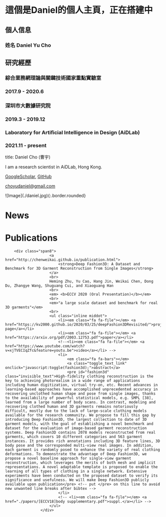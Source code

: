 

# 這個是Daniel的個人主頁，正在搭建中




## 個人信息
### 姓名 Daniel Yu Cho


## 研究經歷

### 綜合業務網理論與關鍵技術國家重點實驗室                      
### 2017.9 - 2020.6

### 深圳市大數據研究院                                           
### 2019.3 - 2019.12   

### Laboratory for Artificial Intelligence in Design (AiDLab)    
### 2021.11 - present





title: Daniel Cho (曹宇)


<div class="gird-containre">
<div class="grid grid--p-2">
<div class="cell cell--12 cell--md-auto" markdown="1">
I am a research scientist in AiDLab, Hong Kong.


[GoogleScholar](https://scholar.google.com.hk/citations?user=jkEWQIYAAAAJ&hl=zh-CN), [GitHub](https://github.com/DanielCho-HK)

[choyudaniel@gmail.com](mailto:choyudaniel@gmail.com)
</div>
<div class="cell cell--12 cell--md-4 " markdown="1">
![Image](./daniel.jpg){:.border.rounded}
</div>
</div>
</div>

# News


# Publications
		<div class="span8">
						<a href="http://chenweikai.github.io/publication.html">
							<strong>Deep Fashion3D: A Dataset and Benchmark for 3D Garment Reconstruction from Single Images</strong>
						</a>
						<br>
						Heming Zhu, Yu Cao, Hang Jin, Weikai Chen, Dong Du, Zhangye Wang, Shuguang Cui, and Xiaoguang Han
						<br>
						<em> <b>ECCV 2020 (Oral Presentation)</b></em>
						<br>
						<em>"a large scale dataset and benchmark for real 3D garments"</em>
						<br>
						<ul class="inline middot">
							<li><em class="fa fa-file"></em> <a href="https://kv2000.github.io/2020/03/25/deepFashion3DRevisited/">project page</a></li>
							<li><em class="fa fa-file"></em> <a href="https://arxiv.org/pdf/2003.12753.pdf">paper</a></li>
							<!--<li><em class="fa fa-file"></em> <a href="https://www.youtube.com/watch?v=xjTVECIqZfc&feature=youtu.be">video</a></li> -->
							<li>
								<em class="fa fa-bars"></em>
								<a class="toggle_text_link" onclick="javascript:toggle(fashion3d);">abstract</a>
								<pre id="fashion3d" class="invisible_text">High-fidelity clothing reconstruction is the key to achieving photorealism in a wide range of applications including human digitization, virtual try-on, etc. Recent advances in learning-based approaches have accomplished unprecedented accuracy in recovering unclothed human shape and pose from single images, thanks to the availability of powerful statistical models, e.g. SMPL [38], learned from a large number of body scans. In contrast, modeling and recovering clothed human and 3D garments remains notoriously difficult, mostly due to the lack of large-scale clothing models available for the research community. We propose to fill this gap by introducing Deep Fashion3D, the largest collection to date of 3D garment models, with the goal of establishing a novel benchmark and dataset for the evaluation of image-based garment reconstruction systems. Deep Fashion3D contains 2078 models reconstructed from real garments, which covers 10 different categories and 563 garment instances. It provides rich annotations including 3D feature lines, 3D body pose and the corresponded multi-view real images. In addition, each garment is randomly posed to enhance the variety of real clothing deformations. To demonstrate the advantage of Deep Fashion3D, we propose a novel baseline approach for single-view garment reconstruction, which leverages the merits of both mesh and implicit representations. A novel adaptable template is proposed to enable the learning of all types of clothing in a single network. Extensive experiments have been conducted on the proposed dataset to verify its significance and usefulness. We will make Deep Fashion3D publicly available upon publication</pre> <!-- put </pre> on this line to avoid new unwanted line breaks after bibtex -->
							</li>
							<!-- <li><em class="fa fa-file"></em> <a href="./papers/[ECCV18]body supplementary.pdf">suppl.</a></li> -->
						</ul>
					</div>
